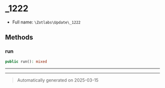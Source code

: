 
# _1222





* Full name: `\Zotlabs\Update\_1222`




## Methods


### run



```php
public run(): mixed
```












***


***
> Automatically generated on 2025-03-15
